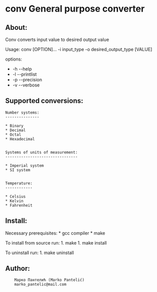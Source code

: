 
conv 
General purpose converter
===


## About:

Conv converts input value to desired output value

Usage: conv [OPTION]... -i input_type -o desired_output_type [VALUE]

options:
* -h	 --help
* -l	 --printlist
* -p	 --precision
* -v	 --verbose



## Supported conversions:


	Number systems:
	---------------

	* Binary
	* Decimal
	* Octal
	* Hexadecimal 


	Systems of units of measurement:
	--------------------------------

	* Imperial system
	* SI system

	
	Temperature:
	------------

	* Celsius
	* Kelvin
	* Fahrenheit
	


## Install:

Necessary prerequisites:
	* gcc compiler
	* make


To install from source run:
	1. make
	1. make install


To uninstall run:
	1. make uninstall
	
	
	
## Author:
        Марко Пантелић (Marko Pantelić)
        marko_pantelic@mail.com

	
